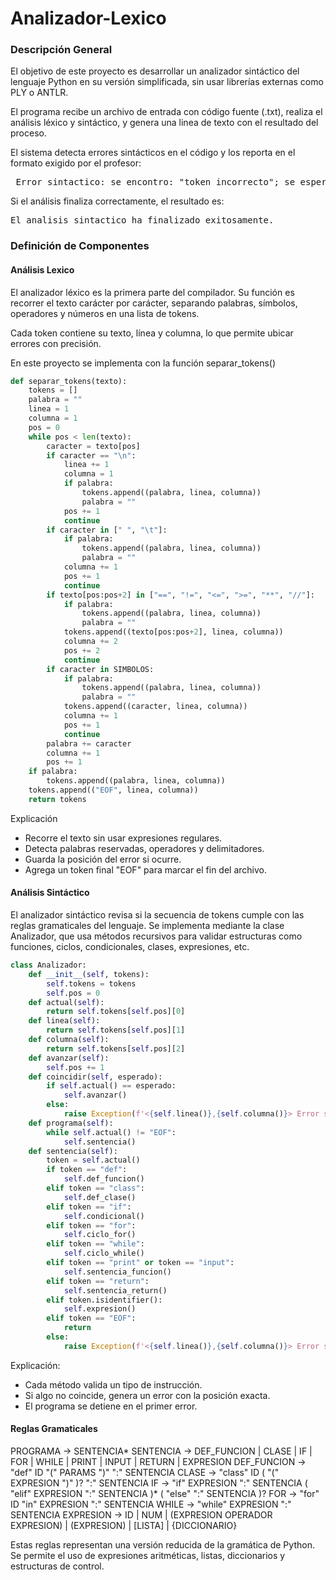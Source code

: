 # Analizador-Lexico

### Descripción General

El objetivo de este proyecto es desarrollar un analizador sintáctico del lenguaje Python en su versión simplificada, sin usar librerías externas como PLY o ANTLR.

El programa recibe un archivo de entrada con código fuente (.txt), realiza el análisis léxico y sintáctico, y genera una linea de texto con el resultado del proceso.

El sistema detecta errores sintácticos en el código y los reporta en el formato exigido por el profesor:

<pre><línea,col> Error sintactico: se encontro: "token_incorrecto"; se esperaba: "token_esperado".</pre>

Si el análisis finaliza correctamente, el resultado es:

<pre>El analisis sintactico ha finalizado exitosamente.</pre>

### Definición de Componentes

#### Análisis Lexico 

El analizador léxico es la primera parte del compilador.
Su función es recorrer el texto carácter por carácter, separando palabras, símbolos, operadores y números en una lista de tokens.

Cada token contiene su texto, línea y columna, lo que permite ubicar errores con precisión.

En este proyecto se implementa con la función separar_tokens()

```python
def separar_tokens(texto):
    tokens = []
    palabra = ""
    linea = 1
    columna = 1
    pos = 0
    while pos < len(texto):
        caracter = texto[pos]
        if caracter == "\n":
            linea += 1
            columna = 1
            if palabra:
                tokens.append((palabra, linea, columna))
                palabra = ""
            pos += 1
            continue
        if caracter in [" ", "\t"]:
            if palabra:
                tokens.append((palabra, linea, columna))
                palabra = ""
            columna += 1
            pos += 1
            continue
        if texto[pos:pos+2] in ["==", "!=", "<=", ">=", "**", "//"]:
            if palabra:
                tokens.append((palabra, linea, columna))
                palabra = ""
            tokens.append((texto[pos:pos+2], linea, columna))
            columna += 2
            pos += 2
            continue
        if caracter in SIMBOLOS:
            if palabra:
                tokens.append((palabra, linea, columna))
                palabra = ""
            tokens.append((caracter, linea, columna))
            columna += 1
            pos += 1
            continue
        palabra += caracter
        columna += 1
        pos += 1
    if palabra:
        tokens.append((palabra, linea, columna))
    tokens.append(("EOF", linea, columna))
    return tokens
```

Explicación

- Recorre el texto sin usar expresiones regulares.
- Detecta palabras reservadas, operadores y delimitadores.
- Guarda la posición del error si ocurre.
- Agrega un token final "EOF" para marcar el fin del archivo.

#### Análisis Sintáctico

El analizador sintáctico revisa si la secuencia de tokens cumple con las reglas gramaticales del lenguaje.
Se implementa mediante la clase Analizador, que usa métodos recursivos para validar estructuras como funciones, ciclos, condicionales, clases, expresiones, etc.

```python
class Analizador:
    def __init__(self, tokens):
        self.tokens = tokens
        self.pos = 0
    def actual(self):
        return self.tokens[self.pos][0]
    def linea(self):
        return self.tokens[self.pos][1]
    def columna(self):
        return self.tokens[self.pos][2]
    def avanzar(self):
        self.pos += 1
    def coincidir(self, esperado):
        if self.actual() == esperado:
            self.avanzar()
        else:
            raise Exception(f'<{self.linea()},{self.columna()}> Error sintactico: se encontro: "{self.actual()}"; se esperaba: "{esperado}".')
    def programa(self):
        while self.actual() != "EOF":
            self.sentencia()
    def sentencia(self):
        token = self.actual()
        if token == "def":
            self.def_funcion()
        elif token == "class":
            self.def_clase()
        elif token == "if":
            self.condicional()
        elif token == "for":
            self.ciclo_for()
        elif token == "while":
            self.ciclo_while()
        elif token == "print" or token == "input":
            self.sentencia_funcion()
        elif token == "return":
            self.sentencia_return()
        elif token.isidentifier():
            self.expresion()
        elif token == "EOF":
            return
        else:
            raise Exception(f'<{self.linea()},{self.columna()}> Error sintactico: se encontro: "{token}"; se esperaba: "def", "class", "if", "for", "while", "print", "input" o "return".')
```

Explicación:

- Cada método valida un tipo de instrucción.
- Si algo no coincide, genera un error con la posición exacta.
- El programa se detiene en el primer error.

#### Reglas Gramaticales

PROGRAMA   → SENTENCIA*
SENTENCIA   → DEF_FUNCION | CLASE | IF | FOR | WHILE | PRINT | INPUT | RETURN | EXPRESION
DEF_FUNCION   → "def" ID "(" PARAMS ")" ":" SENTENCIA
CLASE   → "class" ID ( "(" EXPRESION ")" )? ":" SENTENCIA
IF   → "if" EXPRESION ":" SENTENCIA ( "elif" EXPRESION ":" SENTENCIA )* ( "else" ":" SENTENCIA )?
FOR   → "for" ID "in" EXPRESION ":" SENTENCIA
WHILE   → "while" EXPRESION ":" SENTENCIA
EXPRESION   → ID | NUM | (EXPRESION OPERADOR EXPRESION) | (EXPRESION) | [LISTA] | {DICCIONARIO}

Estas reglas representan una versión reducida de la gramática de Python.
Se permite el uso de expresiones aritméticas, listas, diccionarios y estructuras de control.
